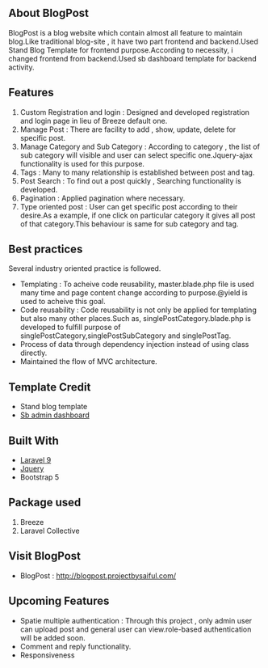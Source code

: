 ## About BlogPost

BlogPost is a blog website which contain almost all feature to maintain blog.Like traditional blog-site , it have two part frontend and backend.Used Stand Blog
Template for frontend purpose.According to necessity, i changed frontend from backend.Used sb dashboard template for backend activity.

## Features

1. Custom Registration and login : Designed and developed registration and login page in lieu of Breeze default one.
2. Manage Post : There are facility to add , show, update, delete for specific post.
3. Manage Category and Sub Category : According to category , the list of sub category will visible and user can select specific one.Jquery-ajax functionality is used for this purpose.
4. Tags : Many to many relationship is established between post and tag.
5. Post Search : To find out a post quickly , Searching functionality is developed.
6. Pagination : Applied pagination where necessary.
7. Type oriented post : User can get specific post according to their desire.As a example, if one click on particular category it gives all post of that category.This behaviour is same for sub category and tag.

## Best practices

Several industry oriented practice is followed.
- Templating : To acheive code reusability, master.blade.php file is used many time and page content change according to purpose.@yield is used to acheive this goal.
- Code reusability : Code reusability is not only be applied for templating but also many other places.Such as, singlePostCategory.blade.php is developed to fulfill purpose of singlePostCategory,singlePostSubCategory and singlePostTag.
- Process of data through dependency injection instead of using class directly.
- Maintained the flow of MVC architecture. 


## Template Credit
- Stand blog template
- [Sb admin dashboard](https://startbootstrap.com/previews/sb-admin)

## Built With

* [Laravel 9](https://laravel.com/docs/9.x)
* [Jquery](https://jquery.com/)
* Bootstrap 5

## Package used
1. Breeze
2. Laravel Collective

## Visit BlogPost
- BlogPost : http://blogpost.projectbysaiful.com/

## Upcoming Features
- Spatie multiple authentication : Through this project , only admin user can upload post and general user can view.role-based authentication will be added soon.
- Comment and reply functionality.
- Responsiveness
